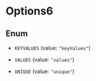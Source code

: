 

# Options6

## Enum


* `KEYVALUES` (value: `"keyValues"`)

* `VALUES` (value: `"values"`)

* `UNIQUE` (value: `"unique"`)



